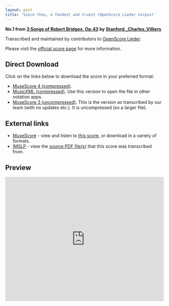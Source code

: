 ```yaml
---
layout: post
title: 'Since thou, o fondest and truest (OpenScore Lieder Corpus)'
---
```


__No.1 from [3 Songs of Robert Bridges, Op.43](https://fourscoreandmore.org/openscore/lieder/Stanford,_Charles_Villiers/3_Songs_of_Robert_Bridges,_Op.43/) by [Stanford,_Charles_Villiers](https://fourscoreandmore.org/openscore/lieder/Stanford,_Charles_Villiers)__

Transcribed and maintained by contributors to [OpenScore Lieder].

Please visit the [official score page] for more information.

[official score page]: https://musescore.com/openscore-lieder-corpus/scores/6205639
[OpenScore Lieder]: https://musescore.com/openscore-lieder-corpus

## Direct Download

Click on the links below to download the score in your preferred format:
- [MuseScore 4 (compressed)](https://github.com/openscore/lieder/blob/main/scores/Stanford,_Charles_Villiers/3_Songs_of_Robert_Bridges,_Op.43/1_Since_thou,_o_fondest_and_truest/lc6205639.mscz?raw=true).
- [MusicXML (compressed)](https://github.com/openscore/lieder/blob/main/scores/Stanford,_Charles_Villiers/3_Songs_of_Robert_Bridges,_Op.43/1_Since_thou,_o_fondest_and_truest/lc6205639.mxl?raw=true). Use this version to open the file in other notation apps.
- [MuseScore 3 (uncompressed)](https://github.com/openscore/lieder/blob/main/scores/Stanford,_Charles_Villiers/3_Songs_of_Robert_Bridges,_Op.43/1_Since_thou,_o_fondest_and_truest/lc6205639.mscx?raw=true). This is the version as transcribed by our team (with no updates etc.). It is uncompressed (so a larger file).

## External links

- [MuseScore] - view and listen to [this score][MuseScore], or download in a variety of formats.
- [IMSLP] - view the [source PDF file(s)][IMSLP] that this score was transcribed from.

[MuseScore]: https://musescore.com/score/6205639
[IMSLP]: https://imslp.org/wiki/Special:ReverseLookup/474472

## Preview

<iframe width="100%" height="394" src="https://musescore.com/openscore-lieder-corpus/scores/6205639/embed" frameborder="0" allowfullscreen allow="autoplay; fullscreen"></iframe>
